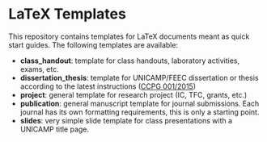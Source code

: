 # LaTeX Templates

This repository contains templates for LaTeX documents meant as quick start guides.
The following templates are available:

- **class\_handout**: template for class handouts, laboratory activities, exams, etc.
- **dissertation\_thesis**: template for UNICAMP/FEEC dissertation or thesis according to the latest instructions ([CCPG 001/2015](http://www.prpg.unicamp.br/arqpdfnormas/infccpg001_2015.pdf))
- **project**: general template for research project (IC, TFC, grants, etc.)
- **publication**: general manuscript template for journal submissions.  Each journal has its own formatting requirements, this is only a starting point.
- **slides**: very simple slide template for class presentations with a UNICAMP title page.
